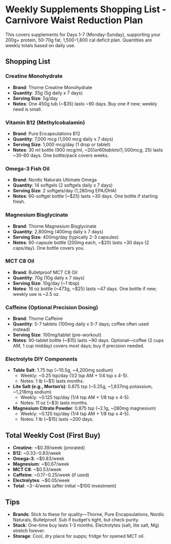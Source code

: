 # Weekly Supplements Shopping List - Carnivore Waist Reduction Plan

This covers supplements for Days 1-7 (Monday-Sunday), supporting your 200g+ protein, 50-70g fat, 1,500-1,800 cal deficit plan. Quantities are weekly totals based on daily use.

## Shopping List

### Creatine Monohydrate
- **Brand**: Thorne Creatine Monohydrate
- **Quantity**: 35g (5g daily x 7 days)
- **Serving Size**: 5g/day
- **Notes**: One 450g tub (~$35) lasts ~90 days. Buy one if new; weekly need is small.

### Vitamin B12 (Methylcobalamin)
- **Brand**: Pure Encapsulations B12
- **Quantity**: 7,000 mcg (1,000 mcg daily x 7 days)
- **Serving Size**: 1,000 mcg/day (1 drop or tablet)
- **Notes**: 30 ml bottle (900 mcg/ml, ~$20) or 60 tablets (1,000 mcg, ~$25) lasts ~30-60 days. One bottle/pack covers weeks.

### Omega-3 Fish Oil
- **Brand**: Nordic Naturals Ultimate Omega
- **Quantity**: 14 softgels (2 softgels daily x 7 days)
- **Serving Size**: 2 softgels/day (1,280mg EPA/DHA)
- **Notes**: 60-softgel bottle (~$25) lasts ~30 days. One bottle if starting fresh.

### Magnesium Bisglycinate
- **Brand**: Thorne Magnesium Bisglycinate
- **Quantity**: 2,800mg (400mg daily x 7 days)
- **Serving Size**: 400mg/day (typically 2-3 capsules)
- **Notes**: 60-capsule bottle (200mg each, ~$20) lasts ~30 days (2 caps/day). One bottle covers you.

### MCT C8 Oil
- **Brand**: Bulletproof MCT C8 Oil
- **Quantity**: 70g (10g daily x 7 days)
- **Serving Size**: 10g/day (~1 tbsp)
- **Notes**: 16 oz bottle (~473g, ~$25) lasts ~47 days. One bottle if new; weekly use is ~2.5 oz.

### Caffeine (Optional Precision Dosing)
- **Brand**: Thorne Caffeine
- **Quantity**: 5-7 tablets (100mg daily x 5-7 days; coffee often used instead)
- **Serving Size**: 100mg/tablet (pre-workout)
- **Notes**: 90-tablet bottle (~$15) lasts ~90 days. Optional—coffee (2 cups AM, 1 cup midday) covers most days; buy if precision needed.

### Electrolyte DIY Components
- **Table Salt**: 1.75 tsp (~10.5g, ~4,200mg sodium)
  - Weekly: ~0.25 tsp/day (1/2 tsp AM + 1/4 tsp x 4-5).
  - Notes: 1 lb (~$1) lasts months.
- **Lite Salt (e.g., Morton’s)**: 0.875 tsp (~5.25g, ~1,837mg potassium, ~1,218mg sodium)
  - Weekly: ~0.125 tsp/day (1/4 tsp AM + 1/8 tsp x 4-5).
  - Notes: 11 oz (~$3) lasts months.
- **Magnesium Citrate Powder**: 0.875 tsp (~2.1g, ~280mg magnesium)
  - Weekly: ~0.125 tsp/day (1/4 tsp AM + 1/8 tsp x 4-5).
  - Notes: 1 lb (~$15) lasts ~200 days.

## Total Weekly Cost (First Buy)
- **Creatine**: ~$0.39/week (prorated)
- **B12**: ~$0.33-$0.83/week
- **Omega-3**: ~$0.83/week
- **Magnesium**: ~$0.67/week
- **MCT C8**: ~$0.53/week
- **Caffeine**: ~$0.17-$0.25/week (if used)
- **Electrolytes**: ~$0.05/week
- **Total**: ~$3-$4/week (after initial ~$100 investment)

## Tips
- **Brands**: Stick to these for quality—Thorne, Pure Encapsulations, Nordic Naturals, Bulletproof. Sub if budget’s tight, but check purity.
- **Stock**: One-time buy lasts 1-3 months. Electrolytes (salt, lite salt, Mg) stretch forever.
- **Storage**: Cool, dry place for supps; fridge for opened MCT oil.
